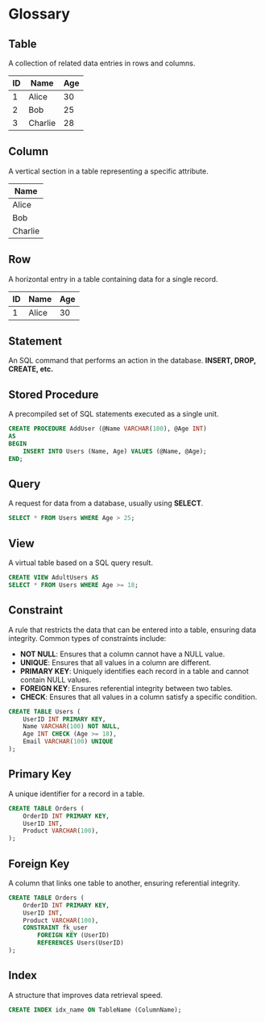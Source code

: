 # Glossary

## Table

A collection of related data entries in rows and columns.

| **ID** | **Name** | **Age** |
| ------ | -------- | ------- |
| 1      | Alice    | 30      |
| 2      | Bob      | 25      |
| 3      | Charlie  | 28      |

## Column

A vertical section in a table representing a specific attribute.

| **Name** |
| -------- |
| Alice    |
| Bob      |
| Charlie  |

## Row

A horizontal entry in a table containing data for a single record.

| **ID** | **Name** | **Age** |
| ------ | -------- | ------- |
| 1      | Alice    | 30      |

## Statement

An SQL command that performs an action in the database.
**INSERT, DROP, CREATE, etc.**

## Stored Procedure

A precompiled set of SQL statements executed as a single unit.

```sql
CREATE PROCEDURE AddUser (@Name VARCHAR(100), @Age INT)
AS
BEGIN
    INSERT INTO Users (Name, Age) VALUES (@Name, @Age);
END;
```

## Query

A request for data from a database, usually using **SELECT**.

```sql
SELECT * FROM Users WHERE Age > 25;
```

## View

A virtual table based on a SQL query result.

```sql
CREATE VIEW AdultUsers AS
SELECT * FROM Users WHERE Age >= 18;
```

## Constraint

A rule that restricts the data that can be entered into a table, ensuring data integrity. Common types of constraints include:

- **NOT NULL**: Ensures that a column cannot have a NULL value.
- **UNIQUE**: Ensures that all values in a column are different.
- **PRIMARY KEY**: Uniquely identifies each record in a table and cannot contain NULL values.
- **FOREIGN KEY**: Ensures referential integrity between two tables.
- **CHECK**: Ensures that all values in a column satisfy a specific condition.

```sql
CREATE TABLE Users (
    UserID INT PRIMARY KEY,
    Name VARCHAR(100) NOT NULL,
    Age INT CHECK (Age >= 18),
    Email VARCHAR(100) UNIQUE
);
```

## Primary Key

A unique identifier for a record in a table.

```sql
CREATE TABLE Orders (
    OrderID INT PRIMARY KEY,
    UserID INT,
    Product VARCHAR(100),
);
```

## Foreign Key

A column that links one table to another, ensuring referential integrity.

```sql
CREATE TABLE Orders (
    OrderID INT PRIMARY KEY,
    UserID INT,
    Product VARCHAR(100),
    CONSTRAINT fk_user
        FOREIGN KEY (UserID)
        REFERENCES Users(UserID)
);
```

## Index

A structure that improves data retrieval speed.

```sql
CREATE INDEX idx_name ON TableName (ColumnName);
```
